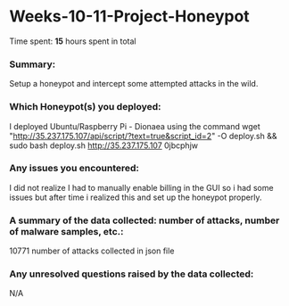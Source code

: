 # Weeks-10-11-Project-Honeypot

Time spent: **15** hours spent in total

### Summary: 

Setup a honeypot and intercept some attempted attacks in the wild.


### Which Honeypot(s) you deployed:

I deployed Ubuntu/Raspberry Pi - Dionaea using the command wget "http://35.237.175.107/api/script/?text=true&script_id=2" -O deploy.sh && sudo bash deploy.sh http://35.237.175.107 0jbcphjw

### Any issues you encountered:

I did not realize I had to manually enable billing in the GUI so i had some issues but after time i realized this and set up the honeypot properly. 

### A summary of the data collected: number of attacks, number of malware samples, etc.:
10771 number of attacks collected in json file

### Any unresolved questions raised by the data collected:
N/A
